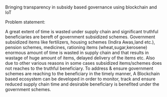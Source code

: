 Bringing transparency in subsidy based governance using blockchain and IoT


Problem statement:

A great extent of time is wasted under supply chain and significant truthful beneficiaries are bereft of government subsidized schemes. Government subsidized items like fertilizers, housing schemes (Indira Awas,land etc.), pension schemes, medicines, rationing items (wheat,sugar,kerosene) enormous amount of time is wasted in supply chain and that results in wastage of huge amount of items, delayed delivery of the items etc. Also due to other various reasons in some cases subsidized items/schemes does not reaches to the truthful beneficiary. To address & ensure government schemes are reaching to the beneficiary in the timely manner, A Blockchain based ecosystem can be developed in order to monitor, track and ensure reduced supply chain time and desirable beneficiary is benefited under the government schemes.
